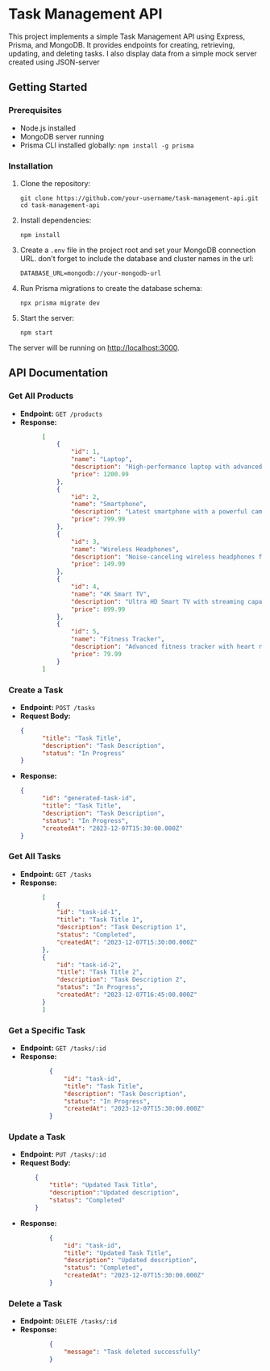 # Task Management API

This project implements a simple Task Management API using Express, Prisma, and MongoDB. It provides endpoints for creating, retrieving, updating, and deleting tasks. I also display data from a simple mock server created using JSON-server

## Getting Started

### Prerequisites

- Node.js installed
- MongoDB server running
- Prisma CLI installed globally: `npm install -g prisma`

### Installation

1. Clone the repository:
    ```
    git clone https://github.com/your-username/task-management-api.git
    cd task-management-api
    ```

2. Install dependencies:
    ```
    npm install
    ```

3. Create a `.env` file in the project root and set your MongoDB connection URL. don't forget to include the database and cluster names in the url:
    ```
    DATABASE_URL=mongodb://your-mongodb-url
    ```

4. Run Prisma migrations to create the database schema:
    ```
    npx prisma migrate dev
    ```

5. Start the server:
    ```
    npm start
    ```

The server will be running on [http://localhost:3000](http://localhost:3000).

## API Documentation

### Get All Products

- **Endpoint:** `GET /products`
- **Response:**
  ```json
        [
            {
                "id": 1,
                "name": "Laptop",
                "description": "High-performance laptop with advanced features",
                "price": 1200.99
            },
            {
                "id": 2,
                "name": "Smartphone",
                "description": "Latest smartphone with a powerful camera",
                "price": 799.99
            },
            {
                "id": 3,
                "name": "Wireless Headphones",
                "description": "Noise-canceling wireless headphones for immersive audio",
                "price": 149.99
            },
            {
                "id": 4,
                "name": "4K Smart TV",
                "description": "Ultra HD Smart TV with streaming capabilities",
                "price": 899.99
            },
            {
                "id": 5,
                "name": "Fitness Tracker",
                "description": "Advanced fitness tracker with heart rate monitoring",
                "price": 79.99
            }
        ]
  ```

### Create a Task

- **Endpoint:** `POST /tasks`
- **Request Body:**
  ```json
  {
        "title": "Task Title",
        "description": "Task Description",
        "status": "In Progress"
  }
  ```
- **Response:**
  ```json
  {
        "id": "generated-task-id",
        "title": "Task Title",
        "description": "Task Description",
        "status": "In Progress",
        "createdAt": "2023-12-07T15:30:00.000Z"
  }
  ```

### Get All Tasks

- **Endpoint:** `GET /tasks`
- **Response:**
  ```json
        [
            {
            "id": "task-id-1",
            "title": "Task Title 1",
            "description": "Task Description 1",
            "status": "Completed",
            "createdAt": "2023-12-07T15:30:00.000Z"
        },
        {
            "id": "task-id-2",
            "title": "Task Title 2",
            "description": "Task Description 2",
            "status": "In Progress",
            "createdAt": "2023-12-07T16:45:00.000Z"
        }
        ]
  ```
### Get a Specific Task

- **Endpoint:** `GET /tasks/:id`
- **Response:**
    ```json
            {
                "id": "task-id",
                "title": "Task Title",
                "description": "Task Description",
                "status": "In Progress",
                "createdAt": "2023-12-07T15:30:00.000Z"
            }
    ```
### Update a Task

- **Endpoint:** `PUT /tasks/:id`
- **Request Body:**
    ```json
        {
            "title": "Updated Task Title",
            "description":"Updated description",
            "status": "Completed"
        }
    ```
- **Response:**
    ```json
            {
                "id": "task-id",
                "title": "Updated Task Title",
                "description": "Updated description",
                "status": "Completed",
                "createdAt": "2023-12-07T15:30:00.000Z"
            }
    ```
### Delete a Task

- **Endpoint:** `DELETE /tasks/:id`
- **Response:**
    ```json
            {
                "message": "Task deleted successfully"
            }
    ```